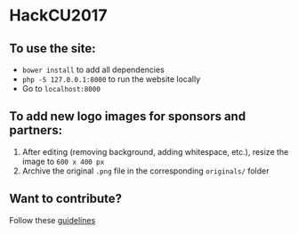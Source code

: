 # HackCU2017


## To use the site:
* `bower install` to add all dependencies
* `php -S 127.0.0.1:8000` to run the website locally
* Go to `localhost:8000`

## To add new logo images for sponsors and partners:
1. After editing (removing background, adding whitespace, etc.), resize the image to `600 x 400 px`
2. Archive the original `.png` file in the corresponding `originals/` folder

## Want to contribute?
Follow these [guidelines](.github/CONTRIBUTING.md)
